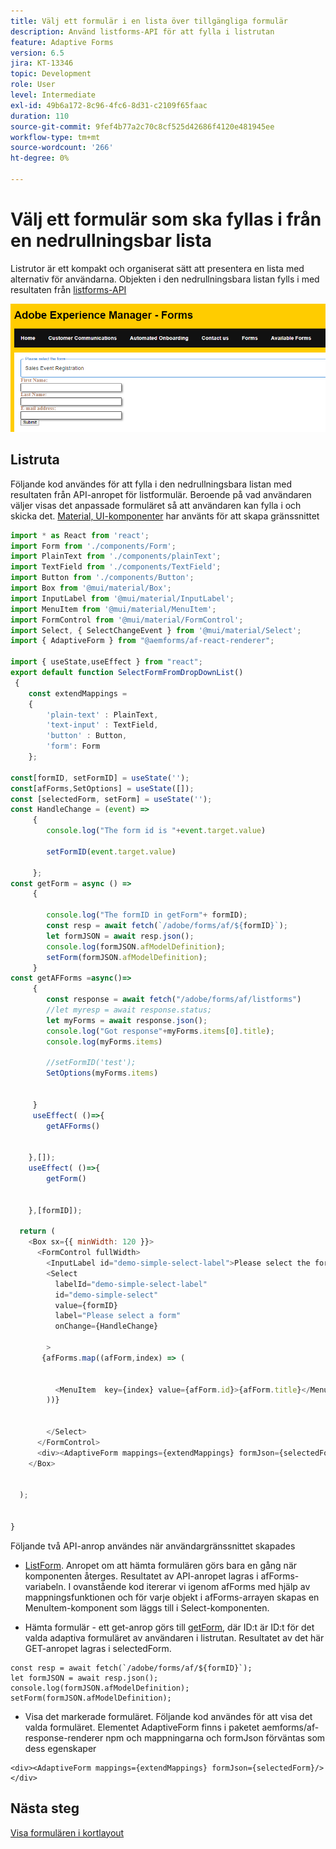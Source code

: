 ```yaml
---
title: Välj ett formulär i en lista över tillgängliga formulär
description: Använd listforms-API för att fylla i listrutan
feature: Adaptive Forms
version: 6.5
jira: KT-13346
topic: Development
role: User
level: Intermediate
exl-id: 49b6a172-8c96-4fc6-8d31-c2109f65faac
duration: 110
source-git-commit: 9fef4b77a2c70c8cf525d42686f4120e481945ee
workflow-type: tm+mt
source-wordcount: '266'
ht-degree: 0%

---
```


# Välj ett formulär som ska fyllas i från en nedrullningsbar lista

Listrutor är ett kompakt och organiserat sätt att presentera en lista med alternativ för användarna. Objekten i den nedrullningsbara listan fylls i med resultaten från [listforms-API](https://opensource.adobe.com/aem-forms-af-runtime/api/#tag/List-Forms/operation/listForms)

![kortvy](./assets/forms-drop-down.png)

## Listruta

Följande kod användes för att fylla i den nedrullningsbara listan med resultaten från API-anropet för listformulär. Beroende på vad användaren väljer visas det anpassade formuläret så att användaren kan fylla i och skicka det. [Material, UI-komponenter](https://mui.com/) har använts för att skapa gränssnittet

```javascript
import * as React from 'react';
import Form from './components/Form';
import PlainText from './components/plainText';
import TextField from './components/TextField';
import Button from './components/Button';
import Box from '@mui/material/Box';
import InputLabel from '@mui/material/InputLabel';
import MenuItem from '@mui/material/MenuItem';
import FormControl from '@mui/material/FormControl';
import Select, { SelectChangeEvent } from '@mui/material/Select';
import { AdaptiveForm } from "@aemforms/af-react-renderer";

import { useState,useEffect } from "react";
export default function SelectFormFromDropDownList()
 {
    const extendMappings =
    {
        'plain-text' : PlainText,
        'text-input' : TextField,
        'button' : Button,
        'form': Form
    };

const[formID, setFormID] = useState('');
const[afForms,SetOptions] = useState([]);
const [selectedForm, setForm] = useState('');
const HandleChange = (event) =>
     {
        console.log("The form id is "+event.target.value) 
    
        setFormID(event.target.value)
        
     };
const getForm = async () =>
     {
        
        console.log("The formID in getForm"+ formID);
        const resp = await fetch(`/adobe/forms/af/${formID}`);
        let formJSON = await resp.json();
        console.log(formJSON.afModelDefinition);
        setForm(formJSON.afModelDefinition);
     }
const getAFForms =async()=>
     {
        const response = await fetch("/adobe/forms/af/listforms")
        //let myresp = await response.status;
        let myForms = await response.json();
        console.log("Got response"+myForms.items[0].title);
        console.log(myForms.items)
        
        //setFormID('test');
        SetOptions(myForms.items)

        
     }
     useEffect( ()=>{
        getAFForms()
        

    },[]);
    useEffect( ()=>{
        getForm()
        

    },[formID]);

  return (
    <Box sx={{ minWidth: 120 }}>
      <FormControl fullWidth>
        <InputLabel id="demo-simple-select-label">Please select the form</InputLabel>
        <Select
          labelId="demo-simple-select-label"
          id="demo-simple-select"
          value={formID}
          label="Please select a form"
          onChange={HandleChange}
          
        >
       {afForms.map((afForm,index) => (
    
        
          <MenuItem  key={index} value={afForm.id}>{afForm.title}</MenuItem>
        ))}
        
       
        </Select>
      </FormControl>
      <div><AdaptiveForm mappings={extendMappings} formJson={selectedForm}/></div>
    </Box>
    

  );
  

}
```

Följande två API-anrop användes när användargränssnittet skapades

* [ListForm](https://opensource.adobe.com/aem-forms-af-runtime/api/#tag/List-Forms/operation/listForms). Anropet om att hämta formulären görs bara en gång när komponenten återges. Resultatet av API-anropet lagras i afForms-variabeln.
I ovanstående kod itererar vi igenom afForms med hjälp av mappningsfunktionen och för varje objekt i afForms-arrayen skapas en MenuItem-komponent som läggs till i Select-komponenten.

* Hämta formulär - ett get-anrop görs till [getForm](https://opensource.adobe.com/aem-forms-af-runtime/api/#tag/Get-Form-Definition), där ID:t är ID:t för det valda adaptiva formuläret av användaren i listrutan. Resultatet av det här GET-anropet lagras i selectedForm.

```
const resp = await fetch(`/adobe/forms/af/${formID}`);
let formJSON = await resp.json();
console.log(formJSON.afModelDefinition);
setForm(formJSON.afModelDefinition);
```

* Visa det markerade formuläret. Följande kod användes för att visa det valda formuläret. Elementet AdaptiveForm finns i paketet aemforms/af-response-renderer npm och mappningarna och formJson förväntas som dess egenskaper

```
<div><AdaptiveForm mappings={extendMappings} formJson={selectedForm}/></div>
```

## Nästa steg

[Visa formulären i kortlayout](./display-forms-card-view.md)
